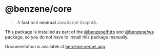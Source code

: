 # @benzene/core

> A **fast** and **minimal** JavaScript GraphQL

This package is installed as part of the [@benzene/http](https://www.npmjs.com/package/@benzene/http) and [@benzene/ws](https://www.npmjs.com/package/@benzene/ws) package, so you do not have to install this package manually.

Documentation is available at [benzene.vercel.app](https://benzene.vercel.app/)
